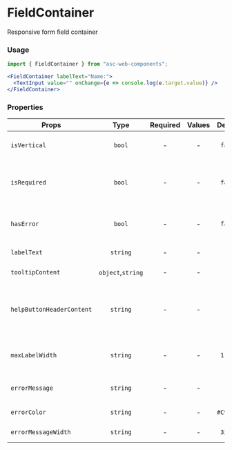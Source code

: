 # FieldContainer

Responsive form field container

### Usage

```js
import { FieldContainer } from "asc-web-components";
```

```jsx
<FieldContainer labelText="Name:">
  <TextInput value="" onChange={e => console.log(e.target.value)} />
</FieldContainer>
```

### Properties

| Props                     |       Type        | Required | Values |  Default  | Description                                      |
| ------------------------- | :---------------: | :------: | :----: | :-------: | ------------------------------------------------ |
| `isVertical`              |      `bool`       |    -     |   -    |  `false`  | Vertical or horizontal alignment                 |
| `isRequired`              |      `bool`       |    -     |   -    |  `false`  | Indicates that the field is required to fill     |
| `hasError`                |      `bool`       |    -     |   -    |  `false`  | Indicates that the field is incorrect            |
| `labelText`               |     `string`      |    -     |   -    |     -     | Field label text                                 |
| `tooltipContent`          | `object`,`string` |    -     |   -    |     -     | Tooltip content                                  |
| `helpButtonHeaderContent` |     `string`      |    -     |   -    |     -     | Tooltip header content (tooltip opened in aside) |
| `maxLabelWidth`           |     `string`      |    -     |   -    |  `110px`  | Max label width in horizontal alignment          |
| `errorMessage`            |     `string`      |    -     |   -    |     -     | Error message text                               |
| `errorColor`              |     `string`      |    -     |   -    | `#C96C27` | Error text color                                 |
| `errorMessageWidth`       |     `string`      |    -     |   -    |  `320px`  | Error text width                                 |
